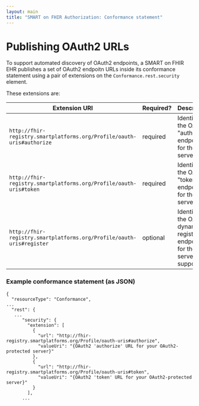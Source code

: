 ```yaml
---
layout: main
title: "SMART on FHIR Authorization: Conformance statement"
---
```


# Publishing OAuth2 URLs

To support automated discovery of OAuth2 endpoints, a SMART on FHIR EHR publishes a set of OAuth2 endpoitn URLs inside its conformance statement using a pair of extensions on the `Conformance.rest.security` element.

These extensions are:

<table class="table">
  <thead>
    <th>Extension URI</th>
    <th>Required?</th>
    <th>Description</th>
  </thead>
  <tbody>
    <tr>
      <td><code>http://fhir-registry.smartplatforms.org/Profile/oauth-uris#authorize</code></td>
      <td><span class="label label-success">required</span></td>
      <td>
Identifies the OAuth2 "authorize" endpoint for the server.
      </td>
    </tr>
    <tr>
      <td><code>http://fhir-registry.smartplatforms.org/Profile/oauth-uris#token</code></td>
      <td><span class="label label-success">required</span></td>
      <td>
Identifies the OAuth2 "token" endpoint for the server.
      </td>
    </tr>
    <tr>
      <td><code>http://fhir-registry.smartplatforms.org/Profile/oauth-uris#register</code></td>
      <td><span class="label label-default">optional</span></td>
      <td>
Identifies the OAuth2 dynamic registration endpoint for the server, if supported.
      </td>
    </tr>
  </tbody>
</table>


### Example conformance statement (as JSON)

```
{
  "resourceType": "Conformance", 
...
  "rest": {
   ...
      "security": {
        "extension": [
          {
            "url": "http://fhir-registry.smartplatforms.org/Profile/oauth-uris#authorize",
            "valueUri": "{OAuth2 'authorize' URL for your OAuth2-protected server}"
          },
          {
            "url": "http://fhir-registry.smartplatforms.org/Profile/oauth-uris#token",
            "valueUri": "{OAuth2 'token' URL for your OAuth2-protected server}"
          }
        ],
      ...
```

